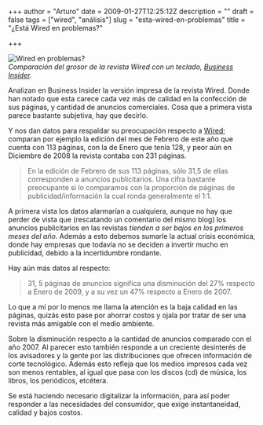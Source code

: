 +++
author = "Arturo"
date = 2009-01-27T12:25:12Z
description = ""
draft = false
tags = ["wired", "análisis"]
slug = "esta-wired-en-problemas"
title = "¿Está Wired en problemas?"

+++

![Wired en problemas?](/images/import/99-wiredandyeboard.jpg)<br />
<cite>Comparación del grosor de la revista Wired con un teclado,
[Business Insider](https://www.businessinsider.com/).</cite>

Analizan en Business Insider la versión impresa de la revista Wired. Donde han notado que esta carece cada vez más de calidad en la confección de sus páginas, y cantidad de anuncios comerciales. Cosa que a primera vista parece bastante subjetiva, hay que decirlo.

Y nos dan datos para respaldar su preocupación respecto a [Wired](https://www.wired.com); comparan por ejemplo la edición del mes de Febrero de este año que cuenta con 113 páginas, con la de  Enero que tenía 128, y peor aún en Diciembre de 2008 la revista contaba con 231 páginas.

>En la edición de Febrero de sus 113 páginas, sólo 31,5 de ellas corresponden a anuncios publicitarios. Una cifra bastante preocupante si lo comparamos con la proporción de páginas de publicidad/información la cual ronda generalmente el 1:1.

A primera vista los datos alarmarían a cualquiera, aunque no hay que perder de vista que (rescatando un comentario del mismo blog) los anuncios publicitarios en las revistas *tienden a ser bajos en los primeros meses del año*. Además a esto debemos sumarle la actual crisis económica, donde hay empresas que todavía no se deciden a invertir mucho en publicidad, debido a la incertidumbre rondante.

Hay aún más datos al respecto:

>31, 5 páginas de anuncios significa una disminución del 27% respecto a Enero de 2009, y a su vez un 47% respecto a Enero de 2007.

Lo que a mí por lo menos me llama la atención es la baja calidad en las páginas, quizás esto pase por ahorrar costos y ojala por tratar de ser una revista más amigable con el medio ambiente.

Sobre la disminución respecto a la cantidad de anuncios comparado con el año 2007. Al parecer esto también responde a un creciente desinterés de los avisadores  y la gente por las distribuciones que ofrecen información de corte tecnológico. Además esto refleja que los medios impresos cada vez son menos rentables, al igual que pasa con los discos (cd) de música, los libros, los periódicos, etcétera.

Se está haciendo necesario digitalizar la información, para así poder responder a las necesidades del consumidor, que exige instantaneidad, calidad y bajos costos.
